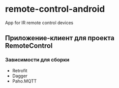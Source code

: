 # remote-control-android
App for IR remote control devices

## Приложение-клиент для проекта RemoteControl

### Зависимости для сборки
- Retrofit
- Dagger
- Paho.MQTT
